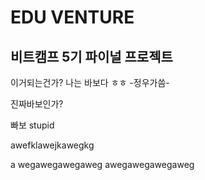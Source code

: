 # EDU VENTURE

## 비트캠프 5기 파이널 프로젝트

이거되는건가? 나는 바보다 ㅎㅎ
-정우가씀-

진짜바보인가?


빠보
stupid

awefklawejkawegkg



a
wegawegawegaweg
awegawegawegaweg